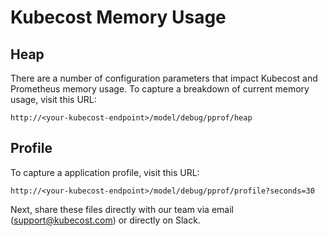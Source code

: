 Kubecost Memory Usage
=====================

## Heap

There are a number of configuration parameters that impact Kubecost and Prometheus memory usage. 
To capture a breakdown of current memory usage, visit this URL:

```
http://<your-kubecost-endpoint>/model/debug/pprof/heap
```

## Profile

To capture a application profile, visit this URL:

```
http://<your-kubecost-endpoint>/model/debug/pprof/profile?seconds=30
```

Next, share these files directly with our team via email (support@kubecost.com) or directly on Slack.



<!--- {"article":"4407595921431","section":"4402829033367","permissiongroup":"1500001277122"} --->